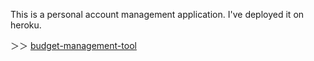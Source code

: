 This is a personal account management application.
I've deployed it on heroku.

＞＞ [budget-management-tool](https://budget-management-tool.herokuapp.com/ "budget-management-tool Home")